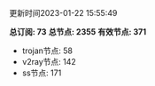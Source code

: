 更新时间2023-01-22 15:55:49

**总订阅: 73**
**总节点: 2355**
**有效节点: 371**
- trojan节点: 58
- v2ray节点: 142
- ss节点: 171
